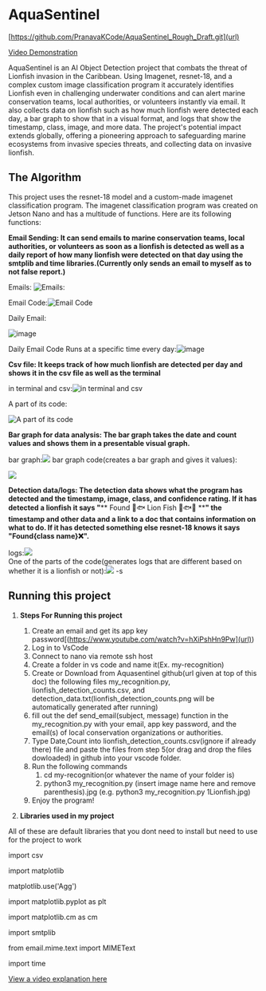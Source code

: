 # AquaSentinel
[https://github.com/PranavaKCode/AquaSentinel_Rough_Draft.git](url)

[Video Demonstration](https://www.youtube.com/watch?v=RJb2n-2TQB0)

AquaSentinel is an AI Object Detection project that combats the threat of Lionfish invasion in the Caribbean. 
Using Imagenet, resnet-18, and a complex custom image classification program it accurately identifies Lionfish even in challenging underwater conditions and can alert marine conservation teams, local authorities, or volunteers instantly via email. 
It also collects data on lionfish such as how much lionfish were detected each day, a bar graph to show that in a visual format, and logs that show the timestamp, class, image, and more data.
The project's potential impact extends globally, offering a pioneering approach to safeguarding marine ecosystems from invasive species threats, and collecting data on invasive lionfish. 


## The Algorithm
This project uses the resnet-18 model and a custom-made imagenet classification program. The imagenet classification program was created on Jetson Nano and has a multitude of functions. 
Here are its following functions:

**Email Sending: It can send emails to marine conservation teams, local authorities, or volunteers as soon as a lionfish is detected as well as a daily report of how many lionfish were detected on that day using the smtplib and time libraries.(Currently only sends an email to myself as to not false report.)**

Emails:
![Emails:](https://i.imgur.com/QPTAUwD.jpg) 

Email Code:![Email Code](https://i.imgur.com/mpd8aBB.jpg) 

Daily Email:

![image](https://github.com/PranavaKCode/AquaSentinel_Rough_Draft/assets/126040433/45d27a3b-70af-4f3b-931d-cf695cf902da)


Daily Email Code Runs at a specific time every day:![image](https://github.com/PranavaKCode/AquaSentinel_Rough_Draft/assets/126040433/9f76b89d-46fc-46ca-b33e-e2b03e727eab)


**Csv file: It keeps track of how much lionfish are detected per day and shows it in the csv file as well as the terminal**

in terminal and csv:![in terminal and csv](https://i.imgur.com/1SBb5Vy.jpg) 

A part of its code:

![A part of its code](https://i.imgur.com/yaRajF9.jpg)

**Bar graph for data analysis: The bar graph takes the date and count values and shows them in a presentable visual graph.**

bar graph:![](https://i.imgur.com/mWEvP0M.jpg) 
bar graph code(creates a bar graph and gives it values):

![](https://i.imgur.com/tjir5PX.jpg)

**Detection data/logs: The detection data shows what the program has detected and the timestamp, image, class, and confidence rating. 
If it has detected a lionfish it says "**** Found 🦁🐟 Lion Fish 🦁🐟✅ ****" the timestamp and other data and a link to a doc that contains information on what to do.
If it has detected something else resnet-18 knows it says "Found{class name}❌".**

logs:![](https://i.imgur.com/mnbYiph.jpg)  
One of the parts of the code(generates logs that are different based on whether it is a lionfish or not):![](https://i.imgur.com/Nfyfbk6.jpg)
-s
## Running this project

1. **Steps For Running this project**
   
   1. Create an email and get its app key password[(https://www.youtube.com/watch?v=hXiPshHn9Pw](url))
   2. Log in to VsCode
   3. Connect to nano via remote ssh host
   4. Create a folder in vs code and name it(Ex. my-recognition)
   5. Create or Download from Aquasentinel github(url given at top of this doc) the following files my_recognition.py, lionfish_detection_counts.csv, and detection_data.txt(lionfish_detection_counts.png will be automatically generated after running)
   6. fill out the def send_email(subject, message) function in the my_recognition.py with your email, app key password, and the email(s) of local conservation organizations or authorities.
   7. Type Date,Count into lionfish_detection_counts.csv(ignore if already there) file and paste the files from step 5(or drag and drop the files dowloaded) in github into your vscode folder.
   8. Run the following commands
      1. cd my-recognition(or whatever the name of your folder is)
      2. python3 my_recognition.py (insert image name here and remove parenthesis).jpg  (e.g. python3 my_recognition.py 1Lionfish.jpg)
   9. Enjoy the program!
2. **Libraries used in my project**

All of these are default libraries that you dont need to install but need to use for the project to work

import csv

import matplotlib

matplotlib.use('Agg')

import matplotlib.pyplot as plt

import matplotlib.cm as cm

import smtplib

from email.mime.text import MIMEText

import time

[View a video explanation here](https://www.youtube.com/watch?v=RJb2n-2TQB0)
